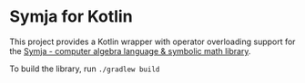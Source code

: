 # Symja for Kotlin

This project provides a Kotlin wrapper with operator overloading support for the 
[Symja - computer algebra language & symbolic math library](https://github.com/axkr/symja_android_library).

To build the library, run `./gradlew build`
